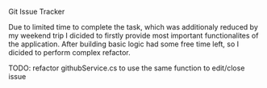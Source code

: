 Git Issue Tracker

Due to limited time to complete the task, which was additionaly reduced by my weekend trip I dicided to firstly
provide most important functionalites of the application. After building basic logic had some free time left, so I dicided
to perform complex refactor.

TODO: 
refactor githubService.cs to use the same function to edit/close issue
